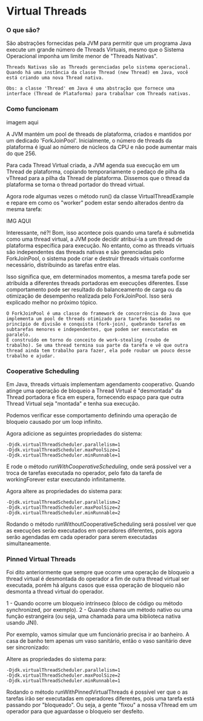 # Virtual Threads #

### O que são?

São abstrações fornecidas pela JVM para permitir que um programa Java execute um grande número de Threads Virtuais, mesmo que o Sistema Operacional imponha um limite menor de "Threads Nativas".

~~~
Threads Nativas são as Threads gerenciadas pelo sistema operacional. 
Quando há uma instância da classe Thread (new Thread) em Java, você está criando uma nova Thread nativa.

Obs: a classe 'Thread' em Java é uma abstração que fornece uma interface (Thread de Plataforma) para trabalhar com Threads nativas.  
~~~

### Como funcionam 

imagem aqui

A JVM mantém um pool de threads de plataforma, criados e mantidos por um dedicado 'ForkJoinPool'. Inicialmente, o número de threads da plataforma é igual ao número de núcleos da CPU e não pode aumentar mais do que 256.

Para cada Thread Virtual criada, a JVM agenda sua execução em um Thread de plataforma, copiando temporariamente o pedaço de pilha da vThread para a pilha da Thread de plataforma. Dissemos que o thread da plataforma se torna o thread portador do thread virtual.

Agora rode algumas vezes o método run() da classe VirtualThreadExample e repare em como os "worker" podem estar sendo alterados dentro da mesma tarefa:

IMG AQUI

Interessante, né?! Bom, isso acontece pois quando uma tarefa é submetida como uma thread virtual, a JVM pode decidir atribuí-la a um thread de plataforma específica para execução. No entanto, como as threads virtuais são independentes das threads nativas e são gerenciadas pelo ForkJoinPool, o sistema pode criar e destruir threads virtuais conforme necessário, distribuindo as tarefas entre elas.

Isso significa que, em determinados momentos, a mesma tarefa pode ser atribuída a diferentes threads portadoras em execuções diferentes. Esse comportamento pode ser resultado do balanceamento de carga ou da otimização de desempenho realizada pelo ForkJoinPool. Isso será explicado melhor no próximo tópico.

~~~
O ForkJoinPool é uma classe do framework de concorrência do Java que implementa um pool de threads otimizado para tarefas baseadas no princípio de divisão e conquista (fork-join), quebrando tarefas em subtarefas menores e independentes, que podem ser executadas em paralelo.
É construído em torno do conceito de work-stealing (roubo de trabalho). Se uma thread termina sua parte da tarefa e vê que outra thread ainda tem trabalho para fazer, ela pode roubar um pouco desse trabalho e ajudar.
~~~

### Cooperative Scheduling 

Em Java, threads virtuais implementam agendamento cooperativo. Quando atinge uma operação de bloqueio a Thread Virtual é "desmontada" da Thread portadora e fica em espera, fornecendo espaço para que outra Thread Virtual seja "montada" e tenha sua execução.

Podemos verificar esse comportamento definindo uma operação de bloqueio causado por um loop infinito.

Agora adicione as seguintes propriedades do sistema:

~~~
-Djdk.virtualThreadScheduler.parallelism=1
-Djdk.virtualThreadScheduler.maxPoolSize=1
-Djdk.virtualThreadScheduler.minRunnable=1
~~~

E rode o método *runWithCooperativeScheduling*, onde será possível ver a troca de tarefas executada no operador, pelo fato da tarefa de workingForever estar executando infinitamente.

Agora altere as propriedades do sistema para:
~~~
-Djdk.virtualThreadScheduler.parallelism=2
-Djdk.virtualThreadScheduler.maxPoolSize=2
-Djdk.virtualThreadScheduler.minRunnable=2
~~~

Rodando o método runWithoutCooperativeScheduling será possível ver que as execuções serão executados em operadores diferentes, pois agora serão agendadas em cada operador para serem executadas simultaneamente.

### Pinned Virtual Threads 

Foi dito anteriormente que sempre que ocorre uma operação de bloqueio a thread virtual é desmontada do operador a fim de outra thread virtual ser executada, porém há alguns casos que essa operação de bloqueio não desmonta a thread virtual do operador.

1 - Quando ocorre um bloqueio intrínseco (bloco de código ou método synchronized, por exemplo).
2 - Quando chama um método nativo ou uma função estrangeira (ou seja, uma chamada para uma biblioteca nativa usando JNI).

Por exemplo, vamos simular que um funcionário precisa ir ao banheiro. A casa de banho tem apenas um vaso sanitário, então o vaso sanitário deve ser sincronizado:

Altere as propriedades do sistema para:
~~~
-Djdk.virtualThreadScheduler.parallelism=1
-Djdk.virtualThreadScheduler.maxPoolSize=2
-Djdk.virtualThreadScheduler.minRunnable=1
~~~

Rodando o método runWithPinnedVirtualThreads é possível ver que o as tarefas irão ser executadas em operadores diferentes, pois uma tarefa está passando por "bloqueado". Ou seja, a gente "fixou" a nossa vThread em um operador para que aguardasse o bloqueio ser desfeito.